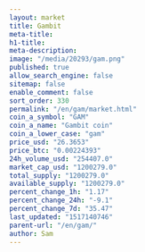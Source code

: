 ```yaml
---
layout: market
title: Gambit
meta-title: 
h1-title: 
meta-description: 
image: "/media/20293/gam.png"
published: true
allow_search_engine: false
sitemap: false
enable_comment: false
sort_order: 330
permalink: "/en/gam/market.html"
coin_a_symbol: "GAM"
coin_a_name: "Gambit coin"
coin_a_lower_case: "gam"
price_usd: "26.3653"
price_btc: "0.00224393"
24h_volume_usd: "254407.0"
market_cap_usd: "1200279.0"
total_supply: "1200279.0"
available_supply: "1200279.0"
percent_change_1h: "1.17"
percent_change_24h: "-9.1"
percent_change_7d: "35.47"
last_updated: "1517140746"
parent-url: "/en/gam/"
author: Sam
---
```


